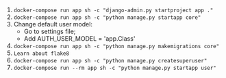 1. `docker-compose run app sh -c "django-admin.py startproject app ."`
2. `docker-compose run app sh -c "python manage.py startapp core"`
3. Change default user model:
    - Go to settings file;
    - Add AUTH_USER_MODEL = 'app.Class'
4. `docker-compose run app sh -c "python manage.py makemigrations core"`
5. `Learn about flake8`
6. `docker-compose run app sh -c "python manage.py createsuperuser"`
7. `docker-compose run --rm app sh -c "python manage.py startapp user"`